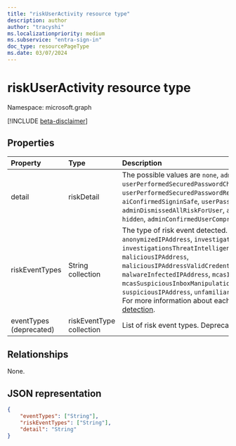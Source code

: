 ```yaml
---
title: "riskUserActivity resource type"
description: author
author: "tracyshi"
ms.localizationpriority: medium
ms.subservice: "entra-sign-in"
doc_type: resourcePageType
ms.date: 03/07/2024
---
```


# riskUserActivity resource type

Namespace: microsoft.graph

[!INCLUDE [beta-disclaimer](../../includes/beta-disclaimer.md)]

## Properties

| Property       | Type    |Description|
|:---------------|:--------|:----------|
| detail     | riskDetail  | The possible values are `none`, `adminGeneratedTemporaryPassword`, `userPerformedSecuredPasswordChange`, `userPerformedSecuredPasswordReset`, `adminConfirmedSigninSafe`, `aiConfirmedSigninSafe`, `userPassedMFADrivenByRiskBasedPolicy`, `adminDismissedAllRiskForUser`, `adminConfirmedSigninCompromised`, `hidden`, `adminConfirmedUserCompromised`, `unknownFutureValue`.  |
| riskEventTypes | String collection | The type of risk event detected. The possible values are: `anonymizedIPAddress`, `investigationsThreatIntelligence`, `investigationsThreatIntelligenceSigninLinked`,`leakedCredentials`, `maliciousIPAddress`, `maliciousIPAddressValidCredentialsBlockedIP`, `malwareInfectedIPAddress`, `mcasImpossibleTravel`, `mcasSuspiciousInboxManipulationRules`, `suspiciousAPITraffic`, `suspiciousIPAddress`,   `unfamiliarFeatures`, `unlikelyTravel`. <br/>For more information about each value, see [Risk types and detection](/entra/id-protection/concept-identity-protection-risks#risk-types-and-detection). |
| eventTypes (deprecated) | riskEventType collection |List of risk event types. Deprecated. Use **riskEventType** instead. |

## Relationships
None.

## JSON representation

<!-- {
  "blockType": "resource",
  "optionalProperties": [ ],
  "@odata.type": "microsoft.graph.riskUserActivity"
}-->
```json
{
    "eventTypes": ["String"],
    "riskEventTypes": ["String"],
    "detail": "String"
}
```
<!--
{
  "type": "#page.annotation",
  "description": "",
  "keywords": "",
  "section": "",
  "tocPath": "",
  "suppressions": []
}
-->


